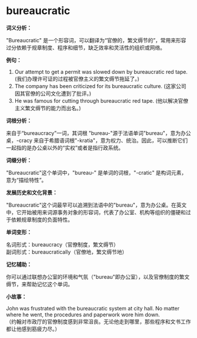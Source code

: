 # bureaucratic

**词义分析：**

  

"Bureaucratic" 是一个形容词，可以翻译为“官僚的，繁文缛节的”，常用来形容过分依赖于规章制度、程序和细节，缺乏效率和灵活性的组织或网络。

  

**例句：**

  

1.  Our attempt to get a permit was slowed down by bureaucratic red tape. (我们办理许可证的过程被官僚主义的繁文缛节拖延了。)
2.  The company has been criticized for its bureaucratic culture. (这家公司因其官僚的公司文化遭到了批评。)
3.  He was famous for cutting through bureaucratic red tape. (他以解决官僚主义繁文缛节的能力而出名。)

  

**词根分析：**

  

来自于“bureaucracy”一词，其词根 "bureau-"源于法语单词"bureau"，意为办公桌，-cracy 来自于希腊语词根"-kratia"，意为权力、统治。因此，可以推断它们一起指的是办公桌以外的“实权”或者是指行政系统。

  

**词缀分析：**

  

"Bureaucratic"这个单词中，"bureau-" 是单词的词根，"-cratic" 是构词元素，意为“描绘特性”。

  

**发展历史和文化背景：**

  

"Bureaucratic"这个词最早可以追溯到法语中的"bureau"，意为办公桌。在英文中，它开始被用来词源事务对象的形容词，代表了办公室、机构等组织的僵硬和过于依赖规章制度的负面特性。

  

**单词变形：**

  

名词形式：bureaucracy（官僚制度，繁文缛节）  
副词形式：bureaucratically（官僚地，繁文缛节地）

  

**记忆辅助：**

  

你可以通过联想办公室的环境和气氛（"bureau"即办公室），以及官僚制度的繁文缛节，来帮助记忆这个单词。

  

**小故事：**

  

John was frustrated with the bureaucratic system at city hall. No matter where he went, the procedures and paperwork wore him down.  
（约翰对市政厅的官僚制度感到非常沮丧。无论他走到哪里，那些程序和文书工作都让他感到筋疲力尽。）
